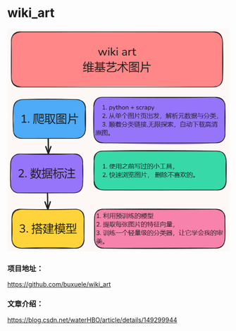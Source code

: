 # wiki_art


![计划](效果图/w2.png)


### 项目地址： 
https://github.com/buxuele/wiki_art



### 文章介绍：

https://blog.csdn.net/waterHBO/article/details/149299944
